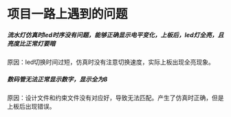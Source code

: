 # 项目一路上遇到的问题


##### 流水灯仿真时led时序没有问题，能够正确显示电平变化，上板后，led灯全亮，且亮度比正常灯要暗
原因：led切换时间过短，仿真时没有注意切换速度，实际上板出现全亮现象。


##### 数码管无法正常显示数字，显示全为8
原因：设计文件和约束文件没有对应好，导致无法匹配。产生了仿真时正确，但是上板后出现错误。